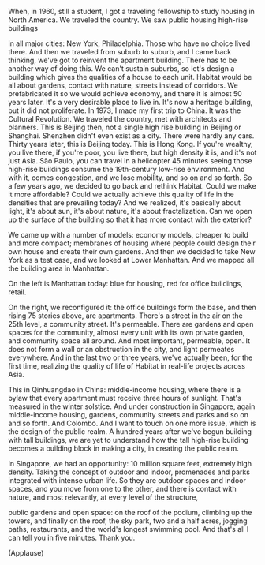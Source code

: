 
When, in 1960, still a student,
I got a traveling fellowship
to study housing in North America.
We traveled the country.
We saw public housing high-rise buildings

in all major cities:
New York, Philadelphia.
Those who have no choice lived there.
And then we traveled from suburb to suburb,
and I came back thinking,
we&#39;ve got to reinvent the apartment building.
There has to be another way of doing this.
We can&#39;t sustain suburbs,
so let&#39;s design a building
which gives the qualities of a house
to each unit.
Habitat would be all about gardens,
contact with nature,
streets instead of corridors.
We prefabricated it so we would achieve economy,
and there it is almost 50 years later.
It&#39;s a very desirable place to live in.
It&#39;s now a heritage building,
but it did not proliferate.
In 1973, I made my first trip to China.
It was the Cultural Revolution.
We traveled the country,
met with architects and planners.
This is Beijing then,
not a single high rise building
in Beijing or Shanghai.
Shenzhen didn&#39;t even exist as a city.
There were hardly any cars.
Thirty years later,
this is Beijing today.
This is Hong Kong.
If you&#39;re wealthy, you live there,
if you&#39;re poor, you live there,
but high density it is, and it&#39;s not just Asia.
São Paulo, you can travel
in a helicopter 45 minutes
seeing those high-rise buildings consume
the 19th-century low-rise environment.
And with it, comes congestion,
and we lose mobility, and so on and so forth.
So a few years ago, we decided to go back
and rethink Habitat.
Could we make it more affordable?
Could we actually achieve this quality of life
in the densities that are prevailing today?
And we realized, it&#39;s basically about light,
it&#39;s about sun, it&#39;s about nature,
it&#39;s about fractalization.
Can we open up the surface of the building
so that it has more contact with the exterior?

We came up with a number of models:
economy models, cheaper to build and more compact;
membranes of housing
where people could design their own house
and create their own gardens.
And then we decided to take New York as a test case,
and we looked at Lower Manhattan.
And we mapped all the building area in Manhattan.

On the left is Manhattan today:
blue for housing, red for office buildings, retail.

On the right, we reconfigured it:
the office buildings form the base,
and then rising 75 stories above,
are apartments.
There&#39;s a street in the air on the 25th level,
a community street.
It&#39;s permeable.
There are gardens and open spaces
for the community,
almost every unit with its own private garden,
and community space all around.
And most important, permeable, open.
It does not form a wall or an obstruction in the city,
and light permeates everywhere.
And in the last two or three years,
we&#39;ve actually been, for the first time,
realizing the quality of life of Habitat
in real-life projects across Asia.

This in Qinhuangdao in China:
middle-income housing, where there is a bylaw
that every apartment must receive
three hours of sunlight.
That&#39;s measured in the winter solstice.
And under construction in Singapore,
again middle-income housing, gardens,
community streets and parks and so on and so forth.
And Colombo.
And I want to touch on one more issue,
which is the design of the public realm.
A hundred years after we&#39;ve begun building
with tall buildings,
we are yet to understand
how the tall high-rise building
becomes a building block in making a city,
in creating the public realm.

In Singapore, we had an opportunity:
10 million square feet, extremely high density.
Taking the concept of outdoor and indoor,
promenades and parks integrated
with intense urban life.
So they are outdoor spaces and indoor spaces,
and you move from one to the other,
and there is contact with nature,
and most relevantly, at every level of the structure,

public gardens and open space:
on the roof of the podium,
climbing up the towers,
and finally on the roof, the sky park,
two and a half acres, jogging paths, restaurants,
and the world&#39;s longest swimming pool.
And that&#39;s all I can tell you in five minutes.
Thank you.

(Applause)

